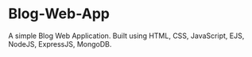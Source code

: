 # Blog-Web-App

A simple Blog Web Application.
Built using HTML, CSS, JavaScript, EJS, NodeJS, ExpressJS, MongoDB.
